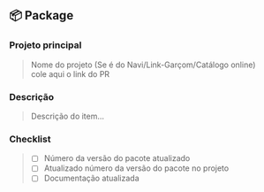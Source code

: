 ## :package: Package

### Projeto principal
> Nome do projeto (Se é do Navi/Link-Garçom/Catálogo online) <br>
> cole aqui o link do PR

### Descrição
> Descrição do item...

### Checklist
> - [ ] Número da versão do pacote atualizado
> - [ ] Atualizado número da versão do pacote no projeto
> - [ ] Documentação atualizada